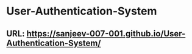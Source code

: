 # User-Authentication-System

## URL: https://sanjeev-007-001.github.io/User-Authentication-System/
